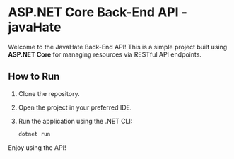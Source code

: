 # ASP.NET Core Back-End API - javaHate

Welcome to the JavaHate Back-End API! This is a simple project built using **ASP.NET Core** for managing resources via RESTful API endpoints.

## How to Run

1. Clone the repository.
2. Open the project in your preferred IDE.
3. Run the application using the .NET CLI:

    ```bash
    dotnet run
    ```

Enjoy using the API!
